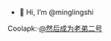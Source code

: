 - 👋 Hi, I’m @minglingshi
<!---
minglingshi/minglingshi is a ✨ special ✨ repository because its `README.md` (this file) appears on your GitHub profile.
You can click the Preview link to take a look at your changes.
--->
Coolapk:·[@然后成为老弟二号](http://www.coolapk.com/u/14103126)

